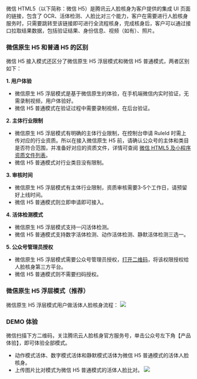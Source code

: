 微信 HTML5（以下简称：微信 H5）是腾讯云人脸核身为客户提供的集成 UI 页面的链接，包含了 OCR、活体检测、人脸比对三个能力，客户在需要进行人脸核身服务时，只需要跳转至该链接即可进行全流程核身，完成核身后，客户可以通过接口拉取结果数据，包括验证结果、身份信息、视频（如有）、照片。

### 微信原生 H5 和普通 H5 的区别

微信 H5 接入模式还区分了微信原生 H5 浮层模式和微信 H5 普通模式，两者区别如下：

**1. 用户体验**
- 微信原生 H5 浮层模式是基于微信原生的体验，在手机端微信内实时验证，无需录制视频，用户体验好。
- 微信 H5 普通模式在验证过程中需要录制视频，在后台验证。

**2. 主体行业限制**
- 微信原生 H5 浮层模式有明确的主体行业限制，在控制台申请 RuleId 时需上传对应的行业资质。所以在接入微信原生 H5 前，请确认公众号的主体和类目是否符合范围，并准备好对应的资质文件，详情可查阅 [微信 HTML5 及小程序资质文件列表](https://cloud.tencent.com/document/product/1007/42684)。
- 微信 H5 普通模式对行业类目没有限制。

**3. 审核时间**
- 微信原生 H5 浮层模式有主体行业限制，资质审核需要3-5个工作日，请预留好上线时间。
- 微信 H5 普通模式则立即申请即可接入。

**4. 活体检测模式**
- 微信原生 H5 浮层模式支持一闪活体检测。
- 微信 H5 普通模式支持数字活体检测、动作活体检测、静默活体检测三选一。

**5. 公众号管理员授权**
- 微信原生 H5 浮层模式需要公众号管理员授权，[打开二维码](https://open.faceid.qq.com/view/auth.html)，将该权限授权给人脸核身第三方平台。
- 微信 H5 普通模式则不需要扫码授权。

### 微信原生 H5 浮层模式（推荐）
微信原生 H5 浮层模式用户做活体人脸核身流程：
![](https://main.qcloudimg.com/raw/bae3aa1e74875f9eb1b0a60262e84167.png)

### DEMO 体验
微信扫描下方二维码，关注腾讯云人脸核身官方服务号，单击公众号左下角【产品体验】，即可体验全部模式。
- 动作模式活体、数字模式活体和静默模式活体为微信 H5 普通模式的活体人脸核身。
- 上传图片比对模式为微信 H5 普通模式的活体人脸比对。
![](https://main.qcloudimg.com/raw/3afe640fac98369a14d767a59d2ddba1.png)


